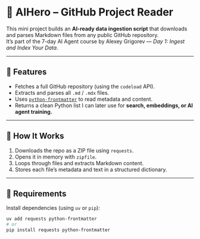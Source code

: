 # 🧠 AIHero – GitHub Project Reader

This mini project builds an **AI-ready data ingestion script** that downloads and parses Markdown files from any public GitHub repository.  
It’s part of the 7-day AI Agent course by Alexey Grigorev — *Day 1: Ingest and Index Your Data*.

---

## 🚀 Features
- Fetches a full GitHub repository (using the `codeload` API).
- Extracts and parses all `.md` / `.mdx` files.
- Uses [`python-frontmatter`](https://github.com/eyeseast/python-frontmatter) to read metadata and content.
- Returns a clean Python list I can later use for **search, embeddings, or AI agent training.**

---

## 🧩 How It Works
1. Downloads the repo as a ZIP file using `requests`.
2. Opens it in memory with `zipfile`.
3. Loops through files and extracts Markdown content.
4. Stores each file’s metadata and text in a structured dictionary.

---

## 🧰 Requirements
Install dependencies (using `uv` or `pip`):

```bash
uv add requests python-frontmatter
# or
pip install requests python-frontmatter
